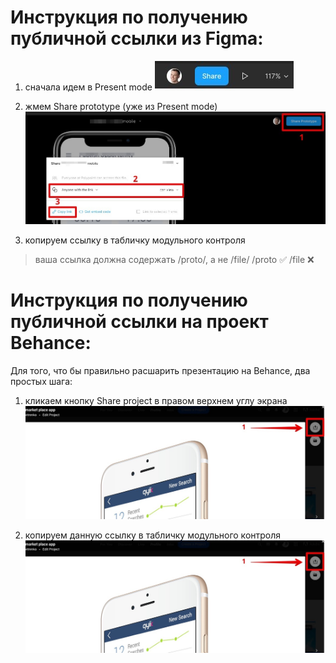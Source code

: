 # Инструкция по получению публичной ссылки из Figma:
1) сначала идем в Present mode
![Step1](/images/2019/04/module-4/1.jpeg)

2) жмем Share prototype (уже из Present mode)
![Step2](/images/2019/04/module-4/2.jpeg)

3) копируем ссылку в табличку модульного контроля
> ваша ссылка должна содержать /proto/, а не /file/
/proto ✅
/file ❌

# Инструкция по получению публичной ссылки на проект Behance:
Для того, что бы правильно расшарить презентацию на Behance, два простых шага:

1) кликаем кнопку Share project в правом верхнем углу экрана
![Step1](/images/2019/04/module-4/3.jpeg)

2) копируем данную ссылку в табличку модульного контроля
![Step1](/images/2019/04/module-4/3.jpeg)
